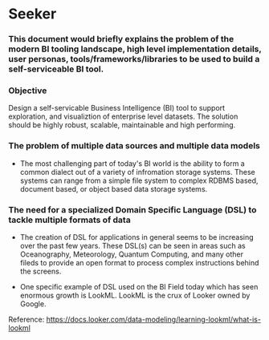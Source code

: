 # Seeker

### This document would briefly explains the problem of the modern BI tooling landscape, high level implementation details, user personas, tools/frameworks/libraries to be used to build a self-serviceable BI tool. 

### Objective

Design a self-servicable Business Intelligence (BI) tool to support exploration, and visualiztion of enterprise level datasets. The solution should be highly robust, scalable, maintainable and high performing.


### The problem of multiple data sources and multiple data models

* The most challenging part of today's BI world is the ability to form a common dialect out of a variety of infromation storage systems. These systems can range from a simple file system to complex RDBMS based, document based, or object based data storage systems. 

### The need for a specialized Domain Specific Language (DSL) to tackle multiple formats of data

* The creation of DSL for applications in general seems to be increasing over the past few years. These DSL(s) can be seen in areas such as Oceanography, Meteorology, Quantum Computing, and many other fileds to provide an open format to process complex instructions behind the screens.

* One specific example of DSL used on the BI Field today which has seen enormous growth is LookML. LookML is the crux of Looker owned by Google.

Reference: https://docs.looker.com/data-modeling/learning-lookml/what-is-lookml

